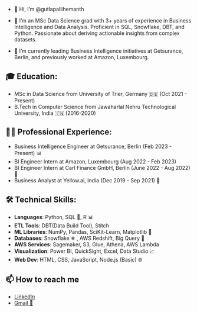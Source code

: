 - 👋 Hi, I’m @gutlapallihemanth                                                      
- 👀 I’m an MSc Data Science grad with 3+ years of experience in Business Intelligence and Data Analysis. Proficient in SQL, Snowflake, DBT, and Python. Passionate about deriving actionable insights from complex datasets.

- 🌱 I’m currently leading Business Intelligence initiatives at Getsurance, Berlin, and previously worked at Amazon, Luxembourg.
  
## 🎓 **Education**:
- MSc in Data Science from University of Trier, Germany 🇩🇪 (Oct 2021 - Present)
- B.Tech in Computer Science from Jawaharlal Nehru Technological University, India 🇮🇳 (2016-2020)

## **👨‍💼 Professional Experience**:
- Business Intelligence Engineer at Getsurance, Berlin (Feb 2023 - Present) 📊
- BI Engineer Intern at Amazon, Luxembourg (Aug 2022 - Feb 2023) 
- BI Engineer Intern at Carl Finance GmbH, Berlin (June 2022 - Aug 2022) 💼
- Business Analyst at Yellow.ai, India (Dec 2019 - Sep 2021) 🤖

## **🛠️ Technical Skills**:

- **Languages**: Python, SQL 📜, R 📊
- **ETL Tools**: DBT(Data Build Tool), Stitch 
- **ML Libraries**: NumPy, Pandas, SciKit-Learn, Matplotlib 🤖
- **Databases**: Snowflake ❄ , AWS Redshift, Big Query 📁
- **AWS Services**: Sagemaker, S3, Glue, Athena, AWS Lambda
- **Visualization**: Power BI, QuickSight, Excel, Data Studio 📈
- **Web Dev**: HTML, CSS, JavaScript, Node.js (Basic) 🌐
  
  
## 📫 How to reach me    

- [LinkedIn](https://www.linkedin.com/in/hemanthgutlapalli/)
- <a href="mailto:hemanthgutlapalli0301@gmail.com">Gmail 📧</a>


<!---
gutlapallihemanth/gutlapallihemanth is a ✨ special ✨ repository because its `README.md` (this file) appears on your GitHub profile.
You can click the Preview link to take a look at your changes.
--->
